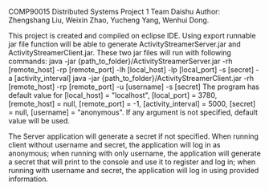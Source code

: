 COMP90015 Distributed Systems Project 1
Team Daishu
Author: Zhengshang Liu, Weixin Zhao, Yucheng Yang, Wenhui Dong.

This project is created and compiled on eclipse IDE.
Using export runnable jar file function will be able to generate ActivityStreamerServer.jar and ActivityStreamerClient.jar.
These two jar files will run with following commands:
java -jar {path_to_folder}/ActivityStreamerServer.jar -rh [remote_host] -rp [remote_port] -lh [local_host] -lp [local_port] -s [secret] -a [activity_interval]
java -jar {path_to_folder}/ActivityStreamerClient.jar -rh [remote_host] -rp [remote_port] -u [username] -s [secret]
The program has default value for [local_host] = "localhost", [local_port] = 3780, [remote_host] = null, [remote_port] = -1, [activity_interval] = 5000, [secret] = null, [username] = "anonymous". If any argument is not specified, default value will be used.

The Server application will generate a secret if not specified.
When running client without username and secret, the application will log in as anonymous; when running with only username, the application will generate a secret that will print to the console and use it to register and log in; when running with username and secret, the application will log in using provided information.